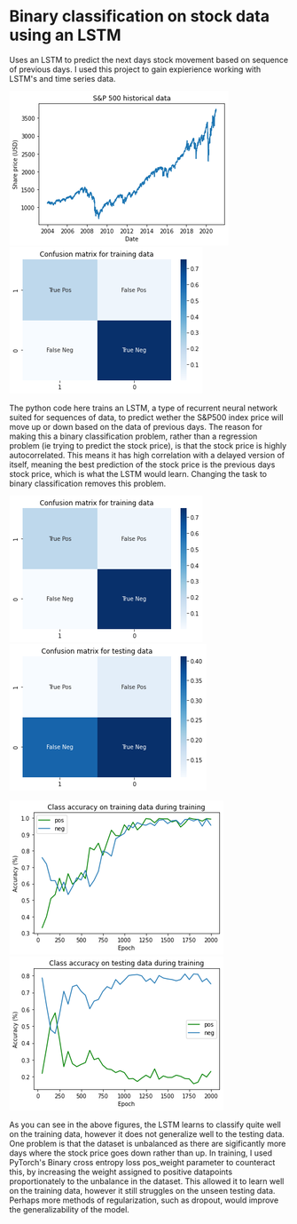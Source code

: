 # Binary classification on stock data using an LSTM
 Uses an LSTM to predict the next days stock movement based on sequence of previous days.  I used this project to gain expierience working with LSTM's and time series data.
 
 ![sp500](https://github.com/dgleaso/Stock-Binary-Classification-LSTM/blob/main/images/sp500-historical.png) ![cm-train](https://github.com/dgleaso/Stock-Binary-Classification-LSTM/blob/main/images/cm_train.png)

The python code here trains an LSTM, a type of recurrent neural network suited for sequences of data, to predict wether the S&P500 index price will move up or down based on the data of previous days.  The reason for making this a binary classification problem, rather than a regression problem (ie trying to predict the stock price), is that the stock price is highly autocorrelated.  This means it has high correlation with a delayed version of itself, meaning the best prediction of the stock price is the previous days stock price, which is what the LSTM would learn.  Changing the task to binary classification removes this problem.

![sp500](https://github.com/dgleaso/Stock-Binary-Classification-LSTM/blob/main/images/cm_train.png) ![cm-train](https://github.com/dgleaso/Stock-Binary-Classification-LSTM/blob/main/images/cm_test.png)

![sp500](https://github.com/dgleaso/Stock-Binary-Classification-LSTM/blob/main/images/acc_train.png) ![cm-train](https://github.com/dgleaso/Stock-Binary-Classification-LSTM/blob/main/images/acc_test.png)

As you can see in the above figures, the LSTM learns to classify quite well on the training data, however it does not generalize well to the testing data.  One problem is that the dataset is unbalanced as there are sigificantly more days where the stock price goes down rather than up.  In training, I used PyTorch's Binary cross entropy loss pos_weight parameter to counteract this, by increasing the weight assigned to positive datapoints proportionately to the unbalance in the dataset.  This allowed it to learn well on the training data, however it still struggles on the unseen testing data.  Perhaps more methods of regularization, such as dropout, would improve the generalizability of the model.
